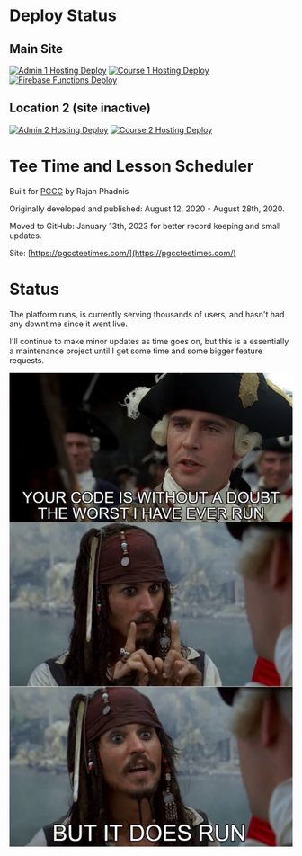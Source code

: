 # Deploy Status
## Main Site
[![Admin 1 Hosting Deploy](https://github.com/rajanphadnis/pgcc/actions/workflows/hosting-admin.yml/badge.svg?branch=main)](https://github.com/rajanphadnis/pgcc/actions/workflows/hosting-admin.yml) 
[![Course 1 Hosting Deploy](https://github.com/rajanphadnis/pgcc/actions/workflows/hosting-main.yml/badge.svg?branch=main)](https://github.com/rajanphadnis/pgcc/actions/workflows/hosting-main.yml)
[![Firebase Functions Deploy](https://github.com/rajanphadnis/pgcc/actions/workflows/function-deploy.yml/badge.svg?branch=main)](https://github.com/rajanphadnis/pgcc/actions/workflows/function-deploy.yml)
## Location 2 (site inactive)
[![Admin 2 Hosting Deploy](https://github.com/rajanphadnis/pgcc/actions/workflows/hosting-admin2.yml/badge.svg?branch=main)](https://github.com/rajanphadnis/pgcc/actions/workflows/hosting-admin2.yml)
[![Course 2 Hosting Deploy](https://github.com/rajanphadnis/pgcc/actions/workflows/hosting-main2.yml/badge.svg?branch=main)](https://github.com/rajanphadnis/pgcc/actions/workflows/hosting-main2.yml)

# Tee Time and Lesson Scheduler
Built for [PGCC](https://golfcollege.edu/) by Rajan Phadnis

Originally developed and published: August 12, 2020 - August 28th, 2020.

Moved to GitHub: January 13th, 2023 for better record keeping and small updates.

Site: [https://pgccteetimes.com/](https://pgccteetimes.com/)


# Status

The platform runs, is currently serving thousands of users, and hasn't had any downtime since it went live.

I'll continue to make minor updates as time goes on, but this is a essentially a maintenance project until I get some time and some bigger feature requests.

![](running.webp)
